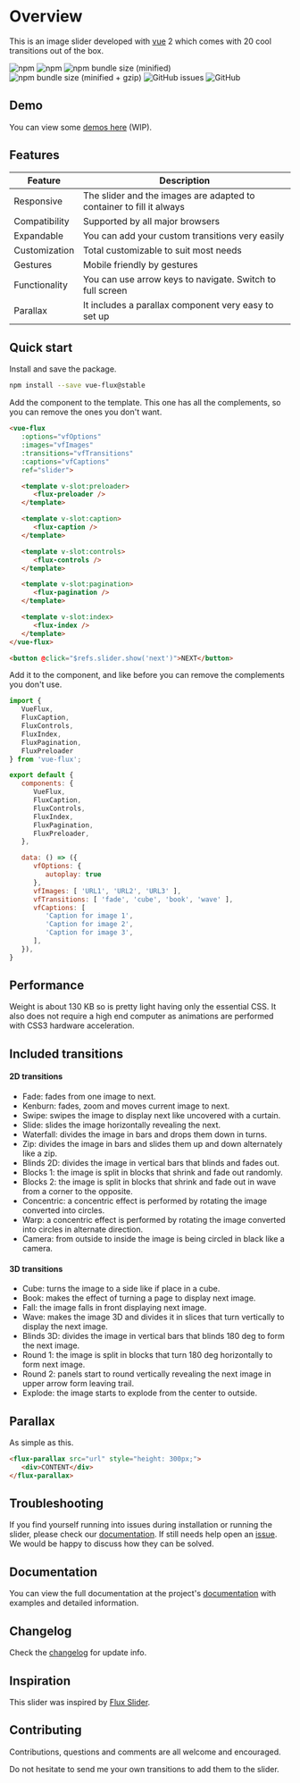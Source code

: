 ---
---

# Overview

This is an image slider developed with [vue](https://vuejs.org/) 2 which comes with 20 cool transitions out of the box.

![npm](https://img.shields.io/npm/v/vue-flux/stable.svg?style=flat-square)
![npm](https://img.shields.io/npm/dt/vue-flux.svg?style=flat-square)
![npm bundle size (minified)](https://img.shields.io/bundlephobia/min/vue-flux/latest.svg?style=flat-square)
![npm bundle size (minified + gzip)](https://img.shields.io/bundlephobia/minzip/vue-flux/latest.svg?style=flat-square)
![GitHub issues](https://img.shields.io/github/issues-raw/ragnarlotus/vue-flux.svg?style=flat-square)
![GitHub](https://img.shields.io/github/license/mashape/apistatus.svg?style=flat-square)

## Demo

You can view some [demos here](../demos/) (WIP).

## Features

| Feature | Description |
|---------|-------------|
| Responsive | The slider and the images are adapted to container to fill it always |
| Compatibility | Supported by all major browsers |
| Expandable | You can add your custom transitions very easily |
| Customization | Total customizable to suit most needs |
| Gestures | Mobile friendly by gestures |
| Functionality | You can use arrow keys to navigate. Switch to full screen |
| Parallax | It includes a parallax component very easy to set up |

## Quick start

Install and save the package.

``` bash
npm install --save vue-flux@stable
```

Add the component to the template. This one has all the complements, so you can remove the ones you don't want.

``` html
<vue-flux
   :options="vfOptions"
   :images="vfImages"
   :transitions="vfTransitions"
   :captions="vfCaptions"
   ref="slider">

   <template v-slot:preloader>
      <flux-preloader />
   </template>

   <template v-slot:caption>
      <flux-caption />
   </template>

   <template v-slot:controls>
      <flux-controls />
   </template>

   <template v-slot:pagination>
      <flux-pagination />
   </template>

   <template v-slot:index>
      <flux-index />
   </template>
</vue-flux>

<button @click="$refs.slider.show('next')">NEXT</button>
```

Add it to the component, and like before you can remove the complements you don't use.

``` javascript
import {
   VueFlux,
   FluxCaption,
   FluxControls,
   FluxIndex,
   FluxPagination,
   FluxPreloader
} from 'vue-flux';

export default {
   components: {
      VueFlux,
      FluxCaption,
      FluxControls,
      FluxIndex,
      FluxPagination,
      FluxPreloader,
   },

   data: () => ({
      vfOptions: {
         autoplay: true
      },
      vfImages: [ 'URL1', 'URL2', 'URL3' ],
      vfTransitions: [ 'fade', 'cube', 'book', 'wave' ],
      vfCaptions: [
         'Caption for image 1',
         'Caption for image 2',
         'Caption for image 3',
      ],
   }),
}
```

## Performance

Weight is about 130 KB so is pretty light having only the essential CSS. It also does not require a high end computer as animations are performed with CSS3 hardware acceleration.

## Included transitions

#### 2D transitions

* Fade: fades from one image to next.
* Kenburn: fades, zoom and moves current image to next.
* Swipe: swipes the image to display next like uncovered with a curtain.
* Slide: slides the image horizontally revealing the next.
* Waterfall: divides the image in bars and drops them down in turns.
* Zip: divides the image in bars and slides them up and down alternately like a zip.
* Blinds 2D: divides the image in vertical bars that blinds and fades out.
* Blocks 1: the image is split in blocks that shrink and fade out randomly.
* Blocks 2: the image is split in blocks that shrink and fade out in wave from a corner to the opposite.
* Concentric: a concentric effect is performed by rotating the image converted into circles.
* Warp: a concentric effect is performed by rotating the image converted into circles in alternate direction.
* Camera: from outside to inside the image is being circled in black like a camera.

#### 3D transitions

* Cube: turns the image to a side like if place in a cube.
* Book: makes the effect of turning a page to display next image.
* Fall: the image falls in front displaying next image.
* Wave: makes the image 3D and divides it in slices that turn vertically to display the next image.
* Blinds 3D: divides the image in vertical bars that blinds 180 deg to form the next image.
* Round 1: the image is split in blocks that turn 180 deg horizontally to form next image.
* Round 2: panels start to round vertically revealing the next image in upper arrow form leaving trail.
* Explode: the image starts to explode from the center to outside.

## Parallax

As simple as this.

``` html
<flux-parallax src="url" style="height: 300px;">
   <div>CONTENT</div>
</flux-parallax>
```

## Troubleshooting

If you find yourself running into issues during installation or running the slider, please check our [documentation](https://ragnarlotus.github.io/vue-flux-docs/v6). If still needs help open an [issue](https://github.com/ragnarlotus/vue-flux/issues/new). We would be happy to discuss how they can be solved.

## Documentation

You can view the full documentation at the project's [documentation](https://ragnarlotus.github.io/vue-flux-docs/v6) with examples and detailed information.

## Changelog

Check the [changelog](https://ragnarlotus.github.io/vue-flux-docs/v6/changelog) for update info.

## Inspiration

This slider was inspired by [Flux Slider](http://joelambert.co.uk/flux/).

## Contributing

Contributions, questions and comments are all welcome and encouraged.

Do not hesitate to send me your own transitions to add them to the slider.

